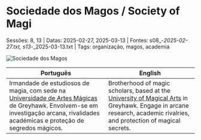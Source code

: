 # Sociedade dos Magos / Society of Magi

Sessões: 8, 13 | Datas: 2025-02-27, 2025-03-13 | Fontes: s08_-_2025-02-27.txt, s13_-_2025-03-13.txt | Tags: organização, magos, academia

![Sociedade dos Magos](assets/organization/org_blank.png)

| Português | English |
|-----------|---------|
| Irmandade de estudiosos de magia, com sede na [Universidade de Artes Mágicas](universidade_de_artes_magicas.md) de Greyhawk. Envolvem-se em investigação arcana, rivalidades académicas e proteção de segredos mágicos. | Brotherhood of magic scholars, based at the [University of Magical Arts](universidade_de_artes_magicas.md) in Greyhawk. Engage in arcane research, academic rivalries, and protection of magical secrets. |


















